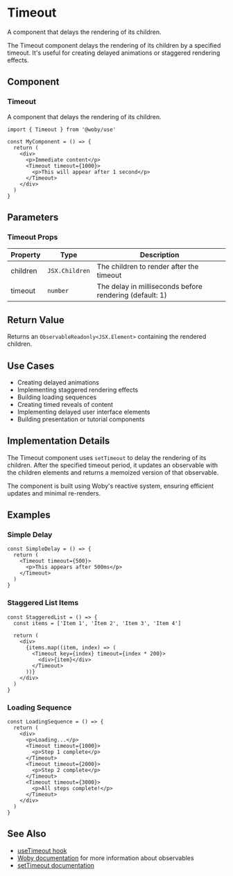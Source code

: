 # Timeout

A component that delays the rendering of its children.

The Timeout component delays the rendering of its children by a specified timeout. It's useful for creating delayed animations or staggered rendering effects.

## Component

### Timeout

A component that delays the rendering of its children.

```tsx
import { Timeout } from '@woby/use'

const MyComponent = () => {
  return (
    <div>
      <p>Immediate content</p>
      <Timeout timeout={1000}>
        <p>This will appear after 1 second</p>
      </Timeout>
    </div>
  )
}
```

## Parameters

### Timeout Props

| Property | Type | Description |
| -------- | ---- | ----------- |
| children | `JSX.Children` | The children to render after the timeout |
| timeout | `number` | The delay in milliseconds before rendering (default: 1) |

## Return Value

Returns an `ObservableReadonly<JSX.Element>` containing the rendered children.

## Use Cases

- Creating delayed animations
- Implementing staggered rendering effects
- Building loading sequences
- Creating timed reveals of content
- Implementing delayed user interface elements
- Building presentation or tutorial components

## Implementation Details

The Timeout component uses `setTimeout` to delay the rendering of its children. After the specified timeout period, it updates an observable with the children elements and returns a memoized version of that observable.

The component is built using Woby's reactive system, ensuring efficient updates and minimal re-renders.

## Examples

### Simple Delay

```tsx
const SimpleDelay = () => {
  return (
    <Timeout timeout={500}>
      <p>This appears after 500ms</p>
    </Timeout>
  )
}
```

### Staggered List Items

```tsx
const StaggeredList = () => {
  const items = ['Item 1', 'Item 2', 'Item 3', 'Item 4']
  
  return (
    <div>
      {items.map((item, index) => (
        <Timeout key={index} timeout={index * 200}>
          <div>{item}</div>
        </Timeout>
      ))}
    </div>
  )
}
```

### Loading Sequence

```tsx
const LoadingSequence = () => {
  return (
    <div>
      <p>Loading...</p>
      <Timeout timeout={1000}>
        <p>Step 1 complete</p>
      </Timeout>
      <Timeout timeout={2000}>
        <p>Step 2 complete</p>
      </Timeout>
      <Timeout timeout={3000}>
        <p>All steps complete!</p>
      </Timeout>
    </div>
  )
}
```

## See Also

- [useTimeout hook](useTimeout.md)
- [Woby documentation](https://github.com/vobyjs/woby) for more information about observables
- [setTimeout documentation](https://developer.mozilla.org/en-US/docs/Web/API/setTimeout)